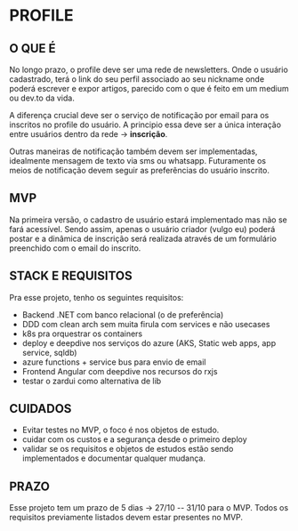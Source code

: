 # PROFILE

## O QUE É
No longo prazo, o profile deve ser uma rede de newsletters. Onde o usuário cadastrado, terá o link do seu perfil associado ao seu nickname onde poderá escrever e expor artigos, parecido com o que é feito em um medium ou dev.to da vida.

A diferença crucial deve ser o serviço de notificação por email para os inscritos no profile do usuário. A principio essa deve ser a única interação entre usuários dentro da rede -> <strong>inscrição</strong>.

Outras maneiras de notificação também devem ser implementadas, idealmente mensagem de texto via sms ou whatsapp. Futuramente os meios de notificação devem seguir as preferências do usuário inscrito.

## MVP
Na primeira versão, o cadastro de usuário estará implementado mas não se fará acessível. Sendo assim, apenas o usuário criador (vulgo eu) poderá postar e a dinâmica de inscrição será realizada através de um formulário preenchido com o email do inscrito.

## STACK E REQUISITOS
Pra esse projeto, tenho os seguintes requisitos:
- Backend .NET com banco relacional (o de preferência)
- DDD com clean arch sem muita firula com services e não usecases
- k8s pra orquestrar os containers
- deploy e deepdive nos serviços do azure (AKS, Static web apps, app service, sqldb)
- azure functions + service bus para envio de email
- Frontend Angular com deepdive nos recursos do rxjs
- testar o zardui como alternativa de lib

## CUIDADOS
- Evitar testes no MVP, o foco é nos objetos de estudo.
- cuidar com os custos e a segurança desde o primeiro deploy
- validar se os requisitos e objetos de estudos estão sendo implementados e documentar qualquer mudança.

## PRAZO
Esse projeto tem um prazo de 5 dias -> 27/10 -- 31/10 para o MVP. Todos os requisitos previamente listados devem estar presentes no MVP.

